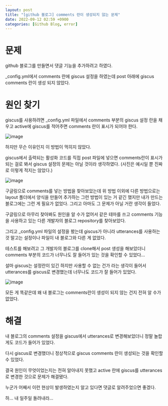 ```yaml
---
layout: post
title: "[github 블로그] comments 란이 생성되지 않는 문제"
date: 2022-09-12 02:59 +0900
categories: [Github Blog, error]
---
```

# 문제
github 블로그를 만들면서 댓글 기능을 추가하려고 하였다.

_config.yml에서 comments 란에 giscus 설정을 하였는데 post 아래에 giscus comments 란이 생성 되지 않았다.

# 원인 찾기

giscus를 사용하려면 _config.yml 파일에서 comments 부분의 giscus 설정 란을 채우고 active에 giscus를 적어주면 comments 란이 표시가 되어야 한다.

![image](https://user-images.githubusercontent.com/53047744/188346600-7dd1bde2-316f-445e-b0cc-137987e7af9b.png)

하지만 무슨 이유인지 이 방법이 먹히지 않았다.

giscus에서 출력되는 활성화 코드를 직접 post 파일에 넣으면 comments란이 표시가 되는 걸로 봐서 giscus 설정의 문제는 아닐 것이라 생각하였다. (사진은 예시일 뿐 진짜로 이렇게 적지는 않았다.)

![image](https://user-images.githubusercontent.com/53047744/189542827-82d92a38-901c-467d-8520-2fa8df2db84e.png)

구글링으로 comments를 넣는 방법을 찾아보았는데 위 방법 이외에 다른 방법으로는 layout 폴더에서 양식을 만들어 추가하는 그런 방법이 있는 거 같긴 했지만 내가 만드는 블로그에는 그런 게 필요가 없었다. 그리고 아마도 그 문제가 아닐 거란 생각이 들었다.

구글링으로 아무리 찾아봐도 원인을 알 수가 없어서 같은 테마를 쓰고 comments 기능을 사용하고 있는 다른 개발자의 블로그 repository를 찾아보았다.

그리고 _config.yml 파일의 설정을 봤는데 giscus가 아니라 utterances를 사용하는 것 말고는 설정이나 파일이 내 블로그와 다른 게 없었다.

테스트를 해보려고 그 개발자의 블로그를 clone해서 post 생성을 해보았더니 comments 부분의 코드가 너무나도 잘 들어가 있는 것을 확인할 수 있었다...

설마 giscus는 설정란이 있긴 하지만 사용할 수 없는 건가 라는 생각이 들어서 utterances를 giscus로 변경했는데 너무나도 코드가 잘 들어가 있었다.

![image](https://user-images.githubusercontent.com/53047744/189542911-3be9c61c-33c8-4043-a3f1-21f98834d823.png)

모든 게 똑같은데 왜 내 블로그는 comments란이 생성이 되지 않는 건지 전혀 알 수가 없었다.

# 해결

내 블로그의 comments 설정을 giscus에서 utterances로 변경해보았더니 정말 놀랍게도 코드가 들어가 있었다.

다시 giscus로 변경했더니 정상적으로 giscus comments 란이 생성되는 것을 확인할 수 있었다.

결국 원인이 무엇이었는지는 전혀 알아내지 못했고 active 란에 giscus를 utterances로 변경한 것으로 문제가 해결됐다.

누군가 어째서 이런 현상이 발생하였는지 알고 있다면 댓글로 알려주었으면 좋겠다.

하... 내 일주일 돌려내라...
